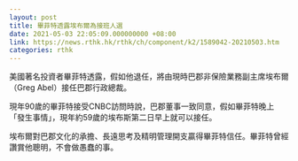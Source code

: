 ```yaml
---
layout: post
title: 畢菲特透露埃布爾為接班人選
date: 2021-05-03 22:05:09.000000000 +08:00
link: https://news.rthk.hk/rthk/ch/component/k2/1589042-20210503.htm
categories: rthk
---
```


美國著名投資者畢菲特透露，假如他退任，將由現時巴郡非保險業務副主席埃布爾（Greg Abel）接任巴郡行政總裁。

現年90歲的畢菲特接受CNBC訪問時說，巴郡董事一致同意，假如畢菲特晚上「發生事情」，現年約59歲的埃布斯第二日早上就可以接任。

埃布爾對巴郡文化的承擔、長遠思考及精明管理開支贏得畢菲特信任。畢菲特曾經讚賞他聰明，不會做愚蠢的事。
